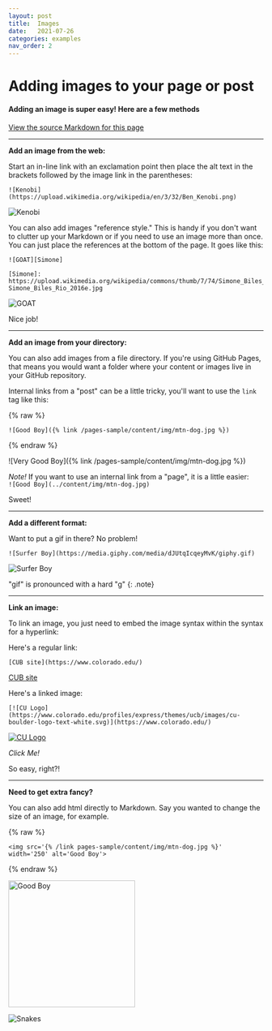```yaml
---
layout: post
title:  Images
date:   2021-07-26
categories: examples
nav_order: 2
---
```

# Adding images to your page or post

#### Adding an image is super easy! Here are a few methods
[View the source Markdown for this page](https://raw.githubusercontent.com/ubc-lib-geo/gis-workshop-waml-template/master/content/examples/images.md)



___

**Add an image from the web:**

Start an in-line link with an exclamation point then place the alt text in the brackets followed by the image link in the parentheses:

```
![Kenobi](https://upload.wikimedia.org/wikipedia/en/3/32/Ben_Kenobi.png)
```

![Kenobi](https://upload.wikimedia.org/wikipedia/en/3/32/Ben_Kenobi.png)

You can also add images "reference style." This is handy if you don't want to clutter up your Markdown or if you need to use an image more than once. You can just place the references at the bottom of the page. It goes like this:

```
![GOAT][Simone]

[Simone]: https://upload.wikimedia.org/wikipedia/commons/thumb/7/74/Simone_Biles_Rio_2016e.jpg/256px-Simone_Biles_Rio_2016e.jpg
```

![GOAT][Simone]

Nice job!

___  

**Add an image from your directory:**

You can also add images from a file directory. If you're using GitHub Pages, that means you would want a folder where your content or images live in your GitHub repository.

Internal links from a "post" can be a little tricky, you'll want to use the `link` tag like this:

{% raw %}
```
![Good Boy]({% link /pages-sample/content/img/mtn-dog.jpg %})
```
{% endraw %}

![Very Good Boy]({% link /pages-sample/content/img/mtn-dog.jpg %})

*Note!* If you want to use an internal link from a "page", it is a little easier:  
`![Good Boy](../content/img/mtn-dog.jpg)`

Sweet!

___

**Add a different format:**

Want to put a gif in there? No problem!

```
![Surfer Boy](https://media.giphy.com/media/dJUtqIcqeyMvK/giphy.gif)
```

![Surfer Boy](https://media.giphy.com/media/dJUtqIcqeyMvK/giphy.gif)

"gif" is pronounced with a hard "g"
{: .note}

___

**Link an image:**

To link an image, you just need to embed the image syntax within the syntax for a hyperlink:

Here's a regular link:

```
[CUB site](https://www.colorado.edu/)
```

[CUB site](https://www.colorado.edu/)

Here's a linked image:

```
[![CU Logo](https://www.colorado.edu/profiles/express/themes/ucb/images/cu-boulder-logo-text-white.svg)](https://www.colorado.edu/)
```

[![CU Logo](https://www.colorado.edu/profiles/express/themes/ucb/images/cu-boulder-logo-text-white.svg)](https://www.colorado.edu/)

_Click Me!_

So easy, right?!

____

**Need to get extra fancy?**

You can also add html directly to Markdown. Say you wanted to change the size of an image, for example.

{% raw %}
```
<img src='{% /link pages-sample/content/img/mtn-dog.jpg %}' width='250' alt='Good Boy'>
```
{% endraw %}

<img src='{% link /pages-sample/content/img/mtn-dog.jpg %}' width='250' alt='Good Boy'>


![Snakes](https://i.giphy.com/media/5xtDartXnQbcW5CfM64/giphy.webp)

<!--reference links-->
[Simone]: https://upload.wikimedia.org/wikipedia/commons/thumb/7/74/Simone_Biles_Rio_2016e.jpg/256px-Simone_Biles_Rio_2016e.jpg
